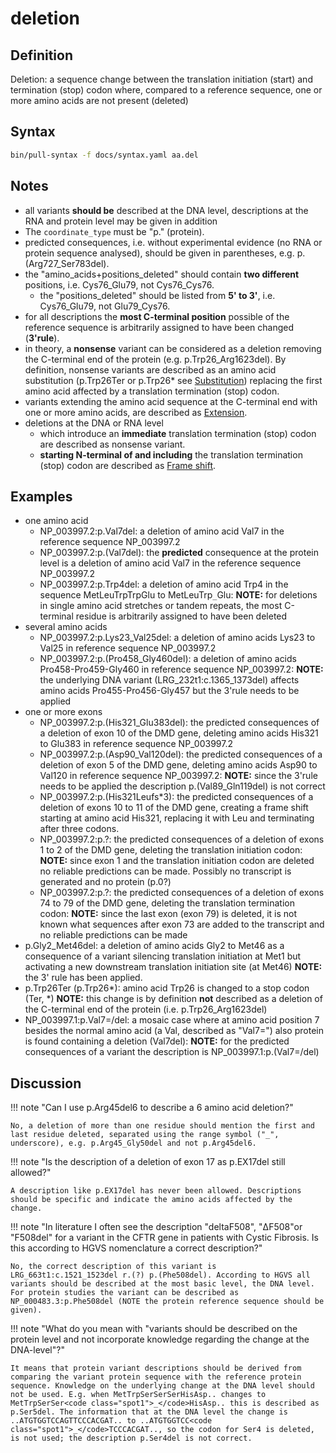# deletion

## Definition

Deletion: a sequence change between the translation initiation (start) and termination (stop) codon where, compared to a reference sequence, one or more amino acids are not present (deleted)

## Syntax

```sh exec="true"
bin/pull-syntax -f docs/syntax.yaml aa.del
```

## Notes

- all variants **should be** described at the DNA level, descriptions at the RNA and protein level may be given in addition
- The `coordinate_type` must be "p." (protein).
- predicted consequences, i.e. without experimental evidence (no RNA or protein sequence analysed), should be given in parentheses, e.g. p.(Arg727_Ser783del).
- the "amino_acids+positions_deleted" should contain **two different** positions, i.e. Cys76_Glu79, not Cys76_Cys76.
  - the "positions_deleted" should be listed from **5' to 3'**, i.e. Cys76_Glu79, not Glu79_Cys76.
- for all descriptions the **most C-terminal position** possible of the reference sequence is arbitrarily assigned to have been changed (**3'rule**).
- in theory, a **nonsense** variant can be considered as a deletion removing the C-terminal end of the protein (e.g. p.Trp26_Arg1623del). By definition, nonsense variants are described as an amino acid substitution (p.Trp26Ter or p.Trp26\* see [Substitution](substitution.md)) replacing the first amino acid affected by a translation termination (stop) codon.
- variants extending the amino acid sequence at the C-terminal end with one or more amino acids, are described as [Extension](extension.md).
- deletions at the DNA or RNA level
  - which introduce an **immediate** translation termination (stop) codon are described as nonsense variant.
  - **starting N-terminal of and including** the translation termination (stop) codon are described as [Frame shift](frameshift.md).

## Examples

- one amino acid
  - NP_003997.2:p.Val7del: a deletion of amino acid Val7 in the reference sequence NP_003997.2
  - NP_003997.2:p.(Val7del): the **predicted** consequence at the protein level is a deletion of amino acid Val7 in the reference sequence NP_003997.2
  - NP_003997.2:p.Trp4del: a deletion of amino acid Trp4 in the sequence MetLeuTrpTrpGlu to MetLeuTrp<code class="spot1">\_</code>Glu: **NOTE:** for deletions in single amino acid stretches or tandem repeats, the most C-terminal residue is arbitrarily assigned to have been deleted
- several amino acids
  - NP_003997.2:p.Lys23_Val25del: a deletion of amino acids Lys23 to Val25 in reference sequence NP_003997.2
  - NP_003997.2:p.(Pro458_Gly460del): a deletion of amino acids Pro458-Pro459-Gly460 in reference sequence NP_003997.2: **NOTE:** the underlying DNA variant (LRG_232t1:c.1365_1373del) affects amino acids Pro455-Pro456-Gly457 but the 3'rule needs to be applied
- one or more exons
  - NP_003997.2:p.(His321_Glu383del): the predicted consequences of a deletion of exon 10 of the DMD gene, deleting amino acids His321 to Glu383 in reference sequence NP_003997.2
  - NP_003997.2:p.(Asp90_Val120del): the predicted consequences of a deletion of exon 5 of the DMD gene, deleting amino acids Asp90 to Val120 in reference sequence NP_003997.2: **NOTE:** since the 3'rule needs to be applied the description p.(Val89_Gln119del) is not correct
  - NP_003997.2:p.(His321Leufs\*3): the predicted consequences of a deletion of exons 10 to 11 of the DMD gene, creating a frame shift starting at amino acid His321, replacing it with Leu and terminating after three codons.
  - NP_003997.2:p.?: the predicted consequences of a deletion of exons 1 to 2 of the DMD gene, deleting the translation initiation codon: **NOTE:** since exon 1 and the translation initiation codon are deleted no reliable predictions can be made. Possibly no transcript is generated and no protein (p.0?)
  - NP_003997.2:p.?: the predicted consequences of a deletion of exons 74 to 79 of the DMD gene, deleting the translation termination codon: **NOTE:** since the last exon (exon 79) is deleted, it is not known what sequences after exon 73 are added to the transcript and no reliable predictions can be made
- p.Gly2_Met46del: a deletion of amino acids Gly2 to Met46 as a consequence of a variant silencing translation initiation at Met1 but activating a new downstream translation initiation site (at Met46) **NOTE:** the 3' rule has been applied.
- p.Trp26Ter (p.Trp26\*): amino acid Trp26 is changed to a stop codon (Ter, \*) **NOTE:** this change is by definition **not** described as a deletion of the C-terminal end of the protein (i.e. p.Trp26_Arg1623del)
- NP_003997.1:p.Val7=/del: a mosaic case where at amino acid position 7 besides the normal amino acid (a Val, described as "Val7=") also protein is found containing a deletion (Val7del): **NOTE:** for the predicted consequences of a variant the description is NP_003997.1:p.(Val7=/del)

## Discussion

!!! note "Can I use p.Arg45del6 to describe a 6 amino acid deletion?"

    No, a deletion of more than one residue should mention the first and last residue deleted, separated using the range symbol ("_", underscore), e.g. p.Arg45_Gly50del and not p.Arg45del6.

!!! note "Is the description of a deletion of exon 17 as p.EX17del still allowed?"

    A description like p.EX17del has never been allowed. Descriptions should be specific and indicate the amino acids affected by the change.

!!! note "In literature I often see the description "deltaF508", "ΔF508"or "F508del" for a variant in the CFTR gene in patients with Cystic Fibrosis. Is this according to HGVS nomenclature a correct description?"

    No, the correct description of this variant is LRG_663t1:c.1521_1523del r.(?) p.(Phe508del). According to HGVS all variants should be described at the most basic level, the DNA level. For protein studies the variant can be described as NP_000483.3:p.Phe508del (NOTE the protein reference sequence should be given).

!!! note "What do you mean with "variants should be described on the protein level and not incorporate knowledge regarding the change at the DNA-level"?"

    It means that protein variant descriptions should be derived from comparing the variant protein sequence with the reference protein sequence. Knowledge on the underlying change at the DNA level should not be used. E.g. when MetTrpSerSerSerHisAsp.. changes to MetTrpSerSer<code class="spot1">_</code>HisAsp.. this is described as p.Ser5del. The information that at the DNA level the change is ..ATGTGGTCCAGTTCCCACGAT.. to ..ATGTGGTCC<code class="spot1">_</code>TCCCACGAT.., so the codon for Ser4 is deleted, is not used; the description p.Ser4del is not correct.
